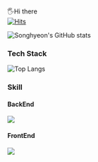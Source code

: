 🖐Hi there  
[![Hits](https://hits.seeyoufarm.com/api/count/incr/badge.svg?url=https%3A%2F%2Fhits.seeyoufarm.com%2Fshyeon4643&count_bg=%2379C83D&title_bg=%23555555&icon=&icon_color=%23E7E7E7&title=hits&edge_flat=false)](https://hits.seeyoufarm.com)

![Songhyeon's GitHub stats](https://github-readme-stats.vercel.app/api?username=shyeon4643&show_icons=true&theme=dark)

### Tech Stack
![Top Langs](https://github-readme-stats.vercel.app/api/top-langs/?username=shyeon4643&layout=compact)

### Skill
#### BackEnd
<img src="https://img.shields.io/badge/Spring-80ea6e?style=flat-square&logo=Spring&logoColor=white"/>

#### FrontEnd
 <img src="https://img.shields.io/badge/React-61DAFB?style=flat&logo=React&logoColor=white"/>
